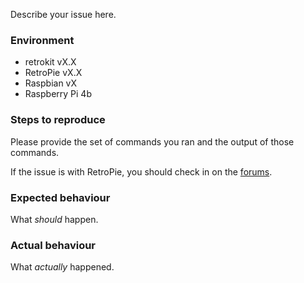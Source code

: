Describe your issue here.

### Environment

* retrokit vX.X
* RetroPie vX.X
* Raspbian vX
* Raspberry Pi 4b

### Steps to reproduce

Please provide the set of commands you ran and the output of those commands.

If the issue is with RetroPie, you should check in on the [forums](https://retropie.org.uk/forum/).

### Expected behaviour

What *should* happen.

### Actual behaviour

What *actually* happened.
